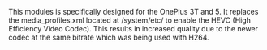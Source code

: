 This modules is specifically designed for the OnePlus 3T and 5.
It replaces the media_profiles.xml located at /system/etc/ to enable the HEVC (High Efficiency Video Codec). This results in increased quality due to the newer codec at the same bitrate which was being used with H264.
